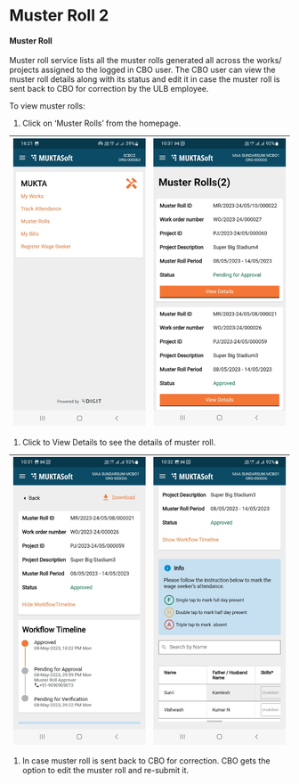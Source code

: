 # Muster Roll 2

#### Muster Roll <a href="#_sragxiwui1hb" id="_sragxiwui1hb"></a>

Muster roll service lists all the muster rolls generated all across the works/ projects assigned to the logged in CBO user. The CBO user can view the muster roll details along with its status and edit it in case the muster roll is sent back to CBO for correction by the ULB employee.

To view muster rolls:

1. Click on ‘Muster Rolls’ from the homepage.

| <img src="../../../../.gitbook/assets/0.jpeg" alt="" data-size="original"> | <img src="../../../../.gitbook/assets/1.jpeg" alt="" data-size="original"> |
| -------------------------------------------------------------------------- | -------------------------------------------------------------------------- |

1. Click to View Details to see the details of muster roll.

| <img src="../../../../.gitbook/assets/2 (1).jpeg" alt="" data-size="original"> | <img src="../../../../.gitbook/assets/3 (2).jpeg" alt="" data-size="original"> |
| ------------------------------------------------------------------------------ | ------------------------------------------------------------------------------ |

1. In case muster roll is sent back to CBO for correction. CBO gets the option to edit the muster roll and re-submit it.
